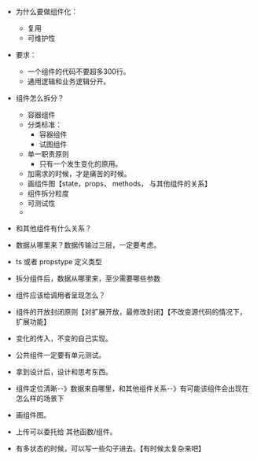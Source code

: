 - 为什么要做组件化：
  - 复用
  - 可维护性
- 要求：
  - 一个组件的代码不要超多300行。
  - 通用逻辑和业务逻辑分开。
- 组件怎么拆分？
  - 容器组件
  - 分类标准：
    - 容器组件
    - 试图组件
  - 单一职责原则
    - 只有一个发生变化的原用。
  - 加需求的时候，才是痛苦的时候。
  - 画组件图【state，props， methods， 与其他组件的关系】
  - 组件拆分粒度
  - 可测试性
  - 
- 和其他组件有什么关系？
- 数据从哪里来？数据传输过三层，一定要考虑。
- ts 或者 propstype 定义类型
- 拆分组件后，数据从哪里来，至少需要哪些参数
- 组件应该给调用者呈现怎么？
- 组件的开放封闭原则【对扩展开放，最修改封闭】【不改变源代码的情况下，扩展功能】
- 变化的传入，不变的自己实现。
- 公共组件一定要有单元测试。
- 拿到设计后，设计和思考东西。
- 组件定位清晰--》数据来自哪里，和其他组件关系--》有可能该组件会出现在怎么样的场景下
- 画组件图。

- 上传可以委托给 其他函数/组件。
- 有多状态的时候，可以写一些勾子进去。【有时候太复杂来吧】
